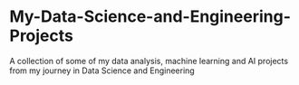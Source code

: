 # My-Data-Science-and-Engineering-Projects
A collection of some of my data analysis, machine learning and AI projects from my journey in Data Science and Engineering
